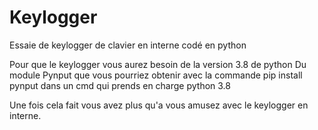 # Keylogger
Essaie de keylogger de clavier en interne codé en python


Pour que le keylogger vous aurez besoin de la version 3.8 de python
Du module Pynput que vous pourriez obtenir avec la commande pip install pynput dans un cmd qui prends en charge python 3.8

Une fois cela fait vous avez plus qu'a vous amusez avec le keylogger en interne. 
